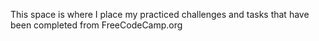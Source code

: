 This space is where I place my practiced challenges and tasks 
that have been completed from FreeCodeCamp.org 